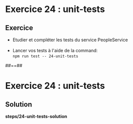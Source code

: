<!-- .slide: class="exercice" -->
# Exercice 24 : unit-tests
## Exercice<br>
- Etudier et compléter les tests du service PeopleService<br><br>
- Lancer vos tests à l'aide de la command: <br>
`npm run test -- 24-unit-tests`

##==##

<!-- .slide: class="full-center exercice" -->
# Exercice 24 : unit-tests
## Solution
__steps/24-unit-tests-solution__

